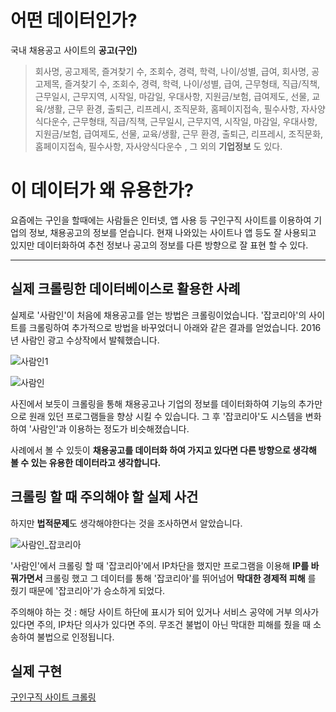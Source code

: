 # 어떤 데이터인가?

국내 채용공고 사이트의 **공고(구인)** 

> 회사명, 공고제목, 즐겨찾기 수, 조회수, 경력, 학력, 나이/성별, 급여, 회사명, 공고제목, 즐겨찾기 수, 조회수, 경력, 학력, 나이/성별, 급여, 근무형태, 직급/직책, 근무일시, 근무지역, 시작일, 마감일, 우대사항, 지원금/보험, 급여제도, 선물, 교육/생활, 근무 환경, 출퇴근, 리프레시, 조직문화, 홈페이지접속, 필수사항, 자사양식다운수, 근무형태, 직급/직책, 근무일시, 근무지역, 시작일, 마감일, 우대사항, 지원금/보험, 급여제도, 선물, 교육/생활, 근무 환경, 출퇴근, 리프레시, 조직문화, 홈페이지접속, 필수사항, 자사양식다운수 , 그 외의 **기업정보** 도 있다.

# 이 데이터가 왜 유용한가?

요즘에는 구인을 할때에는 사람들은 인터넷, 앱 사용 등 구인구직 사이트를 이용하여 기업의 정보, 채용공고의 정보를 얻습니다.
현재 나와있는 사이트나 앱 등도 잘 사용되고 있지만 데이터화하여 추천 정보나 공고의 정보를 다른 방향으로 잘 표현 할 수 있다.

* * *

## 실제 크롤링한 데이터베이스로 활용한 사례

실제로 '사람인'이 처음에 채용공고를 얻는 방법은 크롤링이었습니다. '잡코리아'의 사이트를 크롤링하여 추가적으로 방법을 바꾸었더니 아래와 같은 결과를 얻었습니다. 2016년 사람인 광고 수상작에서 발췌했습니다.

![사람인1](https://user-images.githubusercontent.com/46266247/56227940-919d6500-60b1-11e9-926e-f805367a0027.JPG)

![사람인](https://user-images.githubusercontent.com/46266247/56227943-93672880-60b1-11e9-870f-7518bd6bf021.JPG)


사진에서 보듯이 크롤링을 통해 채용공고나 기업의 정보를 데이터화하여 기능의 추가만으로 원래 있던 프로그램들을 향상 시킬 수 있습니다. 그 후 '잡코리아'도 시스템을 변화하여 '사람인'과 이용하는 정도가 비슷해졌습니다.

사례에서 볼 수 있듯이 **채용공고를 데이터화 하여 가지고 있다면 다른 방향으로 생각해 볼 수 있는 유용한 데이터라고 생각합니다.**

## 크롤링 할 때 주의해야 할 실제 사건

하지만 **법적문제**도 생각해야한다는 것을 조사하면서 알았습니다.

![사람인_잡코리아](https://user-images.githubusercontent.com/46266247/56228216-3ae45b00-60b2-11e9-9772-2b656c9d0ce5.JPG)

'사람인'에서 크롤링 할 때 '잡코리아'에서 IP차단을 했지만 프로그램을 이용해 **IP를 바꿔가면서** 크롤링 했고 그 데이터를 통해 '잡코리아'를 뛰어넘어 **막대한 경제적 피해** 를 줬기 때문에 '잡코리아'가 승소하게 되었다.

주의해야 하는 것 : 해당 사이트 하단에 표시가 되어 있거나 서비스 공약에 거부 의사가 있다면 주의, IP차단 의사가 있다면 주의.
무조건 불법이 아닌 막대한 피해를 줬을 때 소송하여 불법으로 인정됩니다.





## 실제 구현 

[구인구직 사이트 크롤링](https://github.com/chanp5660/R_chanp5660/blob/master/Project/Crawling/Saramin/Realization.md)

